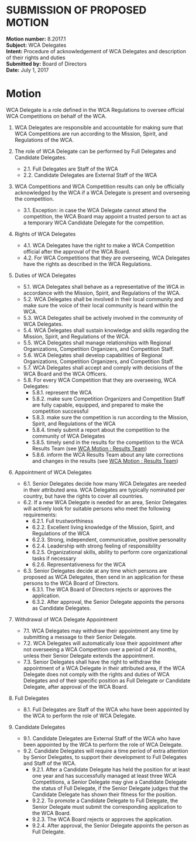 # SUBMISSION OF PROPOSED MOTION

**Motion number:** 8.2017.1  
**Subject:** WCA Delegates  
**Intent:** Procedure of acknowledgement of WCA Delegates and description of their rights and duties  
**Submitted by:** Board of Directors  
**Date:** July 1, 2017  

# Motion

WCA Delegate is a role defined in the WCA Regulations to oversee official WCA Competitions on behalf of the WCA.

1. WCA Delegates are responsible and accountable for making sure that WCA Competitions are run according to the Mission, Spirit, and Regulations of the WCA.

2. The role of WCA Delegate can be performed by Full Delegates and Candidate Delegates.
   - 2.1. Full Delegates are Staff of the WCA
   - 2.2. Candidate Delegates are External Staff of the WCA

3. WCA Competitions and WCA Competition results can only be officially acknowledged by the WCA if a WCA Delegate is present and overseeing the competition.
   - 3.1. Exception: in case the WCA Delegate cannot attend the competition, the WCA Board may appoint a trusted person to act as a temporary WCA Candidate Delegate for the competition.

4. Rights of WCA Delegates
   - 4.1. WCA Delegates have the right to make a WCA Competition official after the approval of the WCA Board.
   - 4.2. For WCA Competitions that they are overseeing, WCA Delegates have the rights as described in the WCA Regulations.

5. Duties of WCA Delegates
   - 5.1. WCA Delegates shall behave as a representative of the WCA in accordance with the Mission, Spirit, and Regulations of the WCA.
   - 5.2. WCA Delegates shall be involved in their local community and make sure the voice of their local community is heard within the WCA.
   - 5.3. WCA Delegates shall be actively involved in the community of WCA Delegates.
   - 5.4. WCA Delegates shall sustain knowledge and skills regarding the Mission, Spirit, and Regulations of the WCA.
   - 5.5. WCA Delegates shall manage relationships with Regional Organizations, Competition Organizers, and Competition Staff.
   - 5.6. WCA Delegates shall develop capabilities of Regional Organizations, Competition Organizers, and Competition Staff.
   - 5.7. WCA Delegates shall accept and comply with decisions of the WCA Board and the WCA Officers.
   - 5.8. For every WCA Competition that they are overseeing, WCA Delegates:
      - 5.8.1. represent the WCA
      - 5.8.2. make sure Competition Organizers and Competition Staff are fully capable, equipped, and prepared to make the competition successful
      - 5.8.3. make sure the competition is run according to the Mission, Spirit, and Regulations of the WCA
      - 5.8.4. timely submit a report about the competition to the community of WCA Delegates
      - 5.8.5. timely send in the results for the competition to the WCA Results Team (see [WCA Motion : Results Team](./10-Results_Team.md))
      - 5.8.6. inform the WCA Results Team about any late corrections and changes in the results (see [WCA Motion : Results Team](./10-Results_Team.md))

6. Appointment of WCA Delegates
   - 6.1. Senior Delegates decide how many WCA Delegates are needed in their attributed area. WCA Delegates are typically nominated per country, but have the rights to cover all countries.
   - 6.2. If a new WCA Delegate is needed for an area, Senior Delegates will actively look for suitable persons who meet the following requirements:
      - 6.2.1. Full trustworthiness
      - 6.2.2. Excellent living knowledge of the Mission, Spirit, and Regulations of the WCA
      - 6.2.3. Strong, independent, communicative, positive personality
      - 6.2.4. Leadership with strong feeling of responsibility
      - 6.2.5. Organizational skills, ability to perform core organizational tasks if necessary
      - 6.2.6. Representativeness for the WCA
   - 6.3. Senior Delegates decide at any time which persons are proposed as WCA Delegates, then send in an application for these persons to the WCA Board of Directors.
      - 6.3.1. The WCA Board of Directors rejects or approves the application.
      - 6.3.2. After approval, the Senior Delegate appoints the persons as Candidate Delegates.

7. Withdrawal of WCA Delegate Appointment
   - 7.1. WCA Delegates may withdraw their appointment any time by submitting a message to their Senior Delegate.
   - 7.2. WCA Delegates will automatically lose their appointment after not overseeing a WCA Competition over a period of 24 months, unless their Senior Delegate extends the appointment.
   - 7.3. Senior Delegates shall have the right to withdraw the appointment of a WCA Delegate in their attributed area, if the WCA Delegate does not comply with the rights and duties of WCA Delegates and of their specific position as Full Delegate or Candidate Delegate, after approval of the WCA Board.

8. Full Delegates
   - 8.1. Full Delegates are Staff of the WCA who have been appointed by the WCA to perform the role of WCA Delegate.

9. Candidate Delegates
   - 9.1. Candidate Delegates are External Staff of the WCA who have been appointed by the WCA to perform the role of WCA Delegate.
   - 9.2. Candidate Delegates will require a time period of extra attention by Senior Delegates, to support their development to Full Delegates and Staff of the WCA.
      - 9.2.1. After a Candidate Delegate has held the position for at least one year and has successfully managed at least three WCA Competitions, a Senior Delegate may give a Candidate Delegate the status of Full Delegate, if the Senior Delegate judges that the Candidate Delegate has shown their fitness for the position.
      - 9.2.2. To promote a Candidate Delegate to Full Delegate, the Senior Delegate must submit the corresponding application to the WCA Board.
      - 9.2.3. The WCA Board rejects or approves the application.
      - 9.2.4. After approval, the Senior Delegate appoints the person as Full Delegate.

